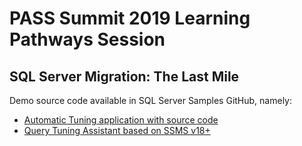 # PASS Summit 2019 Learning Pathways Session

## SQL Server Migration: The Last Mile
Demo source code available in SQL Server Samples GitHub, namely:
-  [Automatic Tuning application with source code](https://github.com/microsoft/sql-server-samples/tree/master/samples/demos/automatic-tuning)
-  [Query Tuning Assistant based on SSMS v18+](https://github.com/microsoft/sql-server-samples/tree/master/samples/demos/query-tuning-assistant)
